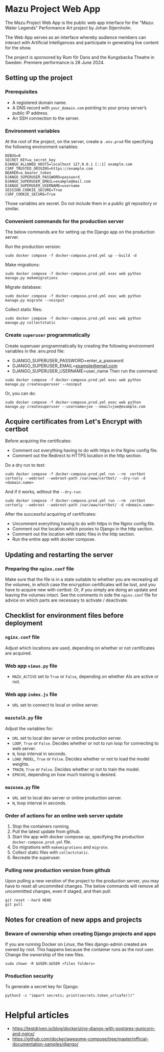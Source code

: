 # Mazu Project Web App
The Mazu Project Web App is the public web app interface for the "Mazu: Water Legends" Performance Art project by Johan Stjernholm.

The Web App serves as an interface whereby audience members can interact with Artificial Intelligences and participate in generating live content for the show.

The project is sponsored by Rum för Dans and the Kungsbacka Theatre in Sweden. Premiere performance is 28 June 2024.

## Setting up the project
### Prerequisites
- A registered domain name.
- A DNS record with `your_domain.com` pointing to your proxy server’s public IP address.
- An SSH connection to the server.

### Environment variables
At the root of the project, on the server, create a `.env.prod` file specifying the following environment variables:
```
DEBUG=0
SECRET_KEY=a_secret_key
DJANGO_ALLOWED_HOSTS=localhost 127.0.0.1 [::1] example.com
CSRF_TRUSTED_ORIGINS=https://example.com
BEARER=a_bearer_token
DJANGO_SUPERUSER_PASSWORD=password
DJANGO_SUPERUSER_EMAIL=example@mail.com
DJANGO_SUPERUSER_USERNAME=username
SESSION_COOKIE_SECURE=True
CSRF_COOKIE_SECURE=True
```
Those variables are secret. Do not include them in a public git repository or similar.

### Convenient commands for the production server
The below commands are for setting up the Django app on the production server.

Run the production version:
```
sudo docker compose -f docker-compose.prod.yml up --build -d
```
Make migrations:
```
sudo docker compose -f docker-compose.prod.yml exec web python manage.py makemigrations 

```
Migrate database:
```
sudo docker compose -f docker-compose.prod.yml exec web python manage.py migrate --noinput
```
Collect static files:
```
sudo docker compose -f docker-compose.prod.yml exec web python manage.py collectstatic
```

### Create `superuser` programmatically
Create superuser programmatically by creating the following environment variables in the .env.prod file:
* DJANGO_SUPERUSER_PASSWORD=enter_a_password
* DJANGO_SUPERUSER_EMAIL=example@email.com
* DJANGO_SUPERUSER_USERNAME=user_name
Then run the command:
```
sudo docker compose -f docker-compose.prod.yml exec web python manage.py createsuperuser --noinput
```
Or, you can do:
```
sudo docker compose -f docker-compose.prod.yml exec web python manage.py createsuperuser --username=joe --email=joe@example.com
```

## Acquire certificates from Let's Encrypt with certbot
Before acquiring the certificates:
- Comment out everything having to do with https in the Nginx config file.
- Comment out the Redirect to HTTPS location in the http section.

Do a dry run to test:
```
sudo docker compose -f docker-compose.prod.yml run --rm  certbot certonly --webroot --webroot-path /var/www/certbot/ --dry-run -d <domain.name>
```
And if it works, without the `--dry-run`:
```
sudo docker compose -f docker-compose.prod.yml run --rm  certbot certonly --webroot --webroot-path /var/www/certbot/ -d <domain.name>
```

After the successful acquiring of certificates:
- Uncomment everything having to do with https in the Nginx config file.
- Comment out the location which proxies to Django in the http section.
- Comment out the location with static files in the http section.
- Run the entire app with docker compose.

## Updating and restarting the server
### Preparing the `nginx.conf` file
Make sure that the file is in a state suitable to whether you are recreating all the volumes, in which case the encryption certificates will be lost, and you have to acquire new with certbot. Or, if you simply are doing an update and leaving the volumes intact. See the comments in side the `nginx.conf` file for advice on which parts are necessary to activate / deactivate.

## Checklist for environment files before deployment
### `nginx.conf` file
Adjust which locations are used, depending on whether or not certificates are acquired.

### Web app `views.py` file
* `MAZU_ACTIVE` set to `True` or `False`, depending on whether AIs are active or not.

### Web app `index.js` file
* `URL` set to connect to local or online server.

### `mazutalk.py` file
Adjust the variables for:
* `URL` set to local dev server or online production server.
* `LOOP`, `True` or `False`. Decides whether or not to run loop for connecting to web server.
* `N`, loop interval in seconds.
* `LOAD_MODEL`, `True` or `False`. Decides whether or not to load the model weights.
* `TRAIN`, `True` or `False`. Decides whether or not to train the model.
* `EPOCHS`, depending on how much training is desired.

### `mazusea.py` file
* `URL` set to local dev server or online production server.
* `N`, loop interval in seconds.

### Order of actions for an online web server update
1. Stop the containers running.
2. Pull the latest update from github.
3. Start the app with docker compose up, specifying the production `docker-compose.prod.yml` file.
4. Do migrations with `makemigrations` and `migrate`.
5. Collect static files with `collectstatic`.
6. Recreate the superuser.

### Pulling new production version from github
Upon pulling a new verstion of the project to the production server, you may have to reset all uncommited changes.
The below commands will remove all uncommitted changes, even if staged, and then pull:
```
git reset --hard HEAD
git pull
```

## Notes for creation of new apps and projects
### Beware of ownership when creating Django projects and apps
If you are running Docker on Linux, the files django-admin created are owned by root. This happens because the container runs as the root user. Change the ownership of the new files.
```
sudo chown -R $USER:$USER <files folders>
```

### Production security
To generate a secret key for Django:
```
python3 -c "import secrets; print(secrets.token_urlsafe())"
```

# Helpful articles
* https://testdriven.io/blog/dockerizing-django-with-postgres-gunicorn-and-nginx/
* https://github.com/docker/awesome-compose/tree/master/official-documentation-samples/django/
